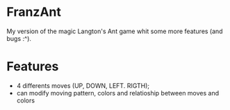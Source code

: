 # FranzAnt

My version of the magic Langton's Ant game whit some more features (and bugs :^).

# Features
- 4 differents moves (UP, DOWN, LEFT. RIGTH);
- can modify moving pattern, colors and relatioship between moves and colors

